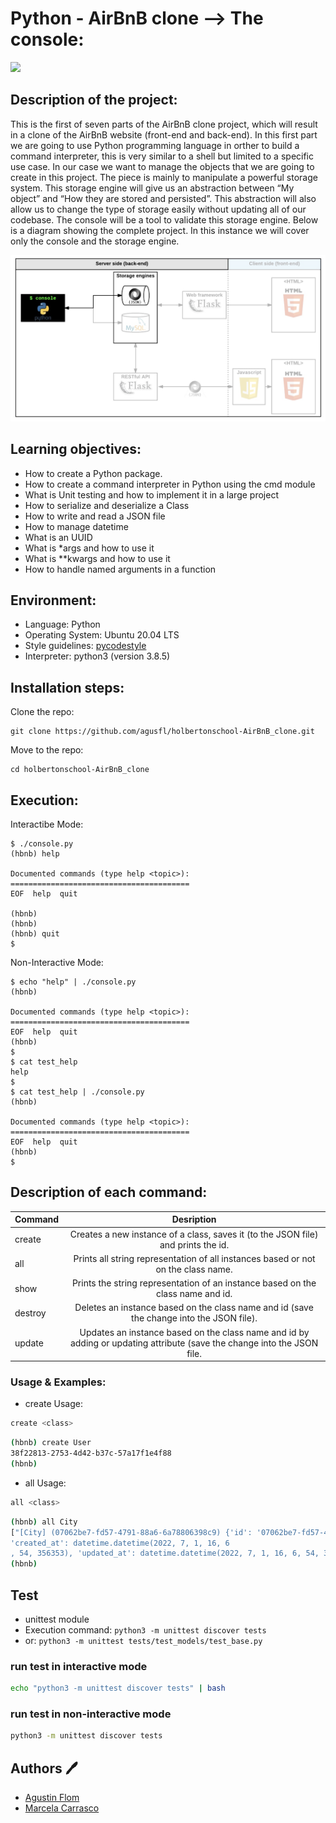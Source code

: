 # Python - AirBnB clone --> The console:
<img src="https://user-images.githubusercontent.com/69850751/175876062-f252cc1b-bd44-46b3-9ddb-a7692b2eede4.png" />

## Description of the project:

This is the first of seven parts of the AirBnB clone project, which will result in a clone
of the AirBnB website (front-end and back-end).
In this first part we are going to use Python programming language in orther to build
a command interpreter, this is very similar to a shell but limited to a specific use case.
In our case we want to manage the objects that we are going to create in this project.
The piece is mainly to manipulate a powerful storage system. This storage engine will give us an abstraction between “My object” and “How they are stored and persisted”.
This abstraction will also allow us to change the type of storage easily without updating all of our codebase.
The console will be a tool to validate this storage engine.
Below is a diagram showing the complete project. In this instance we will cover only the console and the storage engine.

<img src="https://github.com/agusfl/holbertonschool-AirBnB_clone/blob/master/Diagram.png" />

## Learning objectives:

* How to create a Python package.
* How to create a command interpreter in Python using the cmd module
* What is Unit testing and how to implement it in a large project
* How to serialize and deserialize a Class
* How to write and read a JSON file
* How to manage datetime
* What is an UUID
* What is *args and how to use it
* What is **kwargs and how to use it
* How to handle named arguments in a function

## Environment:

* Language: Python
* Operating System: Ubuntu 20.04 LTS
* Style guidelines: [pycodestyle](https://pypi.org/project/pycodestyle/)
* Interpreter: python3 (version 3.8.5)

## Installation steps:

Clone the repo:

```
git clone https://github.com/agusfl/holbertonschool-AirBnB_clone.git
```
Move to the repo:
```
cd holbertonschool-AirBnB_clone
```

## Execution:

Interactibe Mode:

```
$ ./console.py
(hbnb) help

Documented commands (type help <topic>):
========================================
EOF  help  quit

(hbnb) 
(hbnb) 
(hbnb) quit
$
```
Non-Interactive Mode:

```
$ echo "help" | ./console.py
(hbnb)

Documented commands (type help <topic>):
========================================
EOF  help  quit
(hbnb)
$
$ cat test_help
help
$
$ cat test_help | ./console.py
(hbnb)

Documented commands (type help <topic>):
========================================
EOF  help  quit
(hbnb)
$
```

## Description of each command:

| Command          |Desription                      |
|:----------------|:-------------------------------:|
| create         | Creates a new instance of a class, saves it (to the JSON file) and prints the id.
| all            | Prints all string representation of all instances based or not on the class name.
| show           | Prints the string representation of an instance based on the class name and id.
| destroy        | Deletes an instance based on the class name and id (save the change into the JSON file).
| update         | Updates an instance based on the class name and id by adding or updating attribute (save the change into the JSON file.

### Usage & Examples:
* create Usage:

```bash
create <class>
```

```bash
(hbnb) create User
38f22813-2753-4d42-b37c-57a17f1e4f88
(hbnb)
```
* all Usage:
```bash
all <class>
```
```bash
(hbnb) all City                                                                                                                                 
["[City] (07062be7-fd57-4791-88a6-6a78806398c9) {'id': '07062be7-fd57-4791-88a6-6a78806398c9', 
'created_at': datetime.datetime(2022, 7, 1, 16, 6
, 54, 356353), 'updated_at': datetime.datetime(2022, 7, 1, 16, 6, 54, 356365)}"]                                                                
(hbnb)
```
## Test
* unittest module
* Execution command: ```python3 -m unittest discover tests```
* or: ```python3 -m unittest tests/test_models/test_base.py```

### run test in interactive mode

```bash
echo "python3 -m unittest discover tests" | bash
```

### run test in non-interactive mode

```bash
python3 -m unittest discover tests
```

## Authors :pen:

* [Agustin Flom](https://www.linkedin.com/in/agustin-f/)
* [Marcela Carrasco](https://github.com/mcarrascopiaggio)
